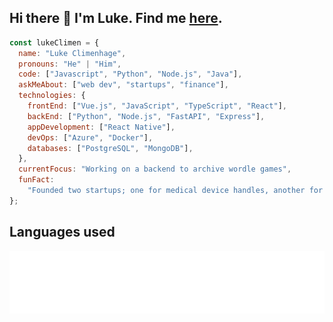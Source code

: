 ## Hi there 👋 I'm Luke. Find me [here](https://lukeclimenhage.com/).

```javascript
const lukeClimen = {
  name: "Luke Climenhage",
  pronouns: "He" | "Him",
  code: ["Javascript", "Python", "Node.js", "Java"],
  askMeAbout: ["web dev", "startups", "finance"],
  technologies: {
    frontEnd: ["Vue.js", "JavaScript", "TypeScript", "React"],
    backEnd: ["Python", "Node.js", "FastAPI", "Express"],
    appDevelopment: ["React Native"],
    devOps: ["Azure", "Docker"],
    databases: ["PostgreSQL", "MongoDB"],
  },
  currentFocus: "Working on a backend to archive wordle games",
  funFact:
    "Founded two startups; one for medical device handles, another for commercial intra-canopy greenhouse lighting",
};
```

## Languages used

<img src="icons.svg" width="800" height="100" alt="Icons svg">
